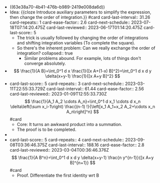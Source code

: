 - ((63e38a70-4b41-476b-b989-2419e008da6d))
- Idea: {{cloze Introduce auxiliary parameters to simplify the expression, then change the order of integration.}} #card
  card-last-interval:: 31.26
  card-repeats:: 1
  card-ease-factor:: 2.6
  card-next-schedule:: 2023-07-18T07:14:20.475Z
  card-last-reviewed:: 2023-06-17T01:14:20.475Z
  card-last-score:: 5
	- The trick is usually followed by changing the order of integrations and shifting integration variables (To complete the square).
	- So there's the inherent problem: Can we really exchange the order of integration?
	  collapsed:: true
		- Similar problems abound. For example, lots of things don't converge absolutely.
- $$
  \frac{1}{A B}=\int_0^1 d x \frac{1}{[x A+(1-x) B]^2}=\int_0^1 d x d y \delta(x+y-1) \frac{1}{[x A+y B]^2}
  $$
- card-last-score:: 5
  card-repeats:: 3
  card-next-schedule:: 2023-03-11T22:55:33.729Z
  card-last-interval:: 61.44
  card-ease-factor:: 2.56
  card-last-reviewed:: 2023-01-09T12:55:33.730Z
  $$
  \frac{1}{A_1 A_2 \cdots A_n}=\int_0^1 d x_1 \cdots d x_n \delta\left(\sum x_i-1\right) \frac{(n-1) !}{\left[x_1 A_1+x_2 A_2+\cdots x_n A_n\right]^n}
  $$
  #card
	- Core: It turns an awkward product into a summation.
	- The proof is to be completed.
-
- card-last-score:: 5
  card-repeats:: 4
  card-next-schedule:: 2023-09-08T03:36:46.375Z
  card-last-interval:: 188.16
  card-ease-factor:: 2.8
  card-last-reviewed:: 2023-03-04T00:36:46.376Z
  $$
  \frac{1}{A B^n}=\int_0^1 d x d y \delta(x+y-1) \frac{n y^{n-1}}{[x A+y B]^{n+1}}
  $$
   #card
	- Proof. Differentiate the first identity wrt B